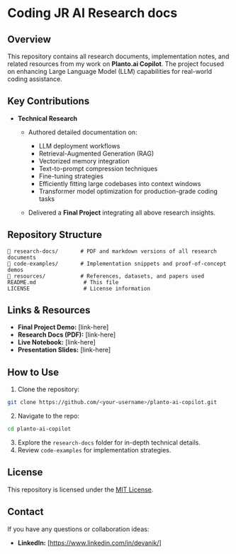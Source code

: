 # Coding JR  AI Research docs

## Overview

This repository contains all research documents, implementation notes, and related resources from my work on **Planto.ai Copilot**. The project focused on enhancing Large Language Model (LLM) capabilities for real-world coding assistance.

## Key Contributions

* **Technical Research**

  * Authored detailed documentation on:

    * LLM deployment workflows
    * Retrieval-Augmented Generation (RAG)
    * Vectorized memory integration
    * Text-to-prompt compression techniques
    * Fine-tuning strategies
    * Efficiently fitting large codebases into context windows
    * Transformer model optimization for production-grade coding tasks
  * Delivered a **Final Project** integrating all above research insights.

## Repository Structure

```
📂 research-docs/       # PDF and markdown versions of all research documents
📂 code-examples/       # Implementation snippets and proof-of-concept demos
📂 resources/           # References, datasets, and papers used
README.md               # This file
LICENSE                 # License information
```

## Links & Resources

* **Final Project Demo:** \[link-here]
* **Research Docs (PDF):** \[link-here]
* **Live Notebook:** \[link-here]
* **Presentation Slides:** \[link-here]

## How to Use

1. Clone the repository:

```bash
git clone https://github.com/<your-username>/planto-ai-copilot.git
```

2. Navigate to the repo:

```bash
cd planto-ai-copilot
```

3. Explore the `research-docs` folder for in-depth technical details.
4. Review `code-examples` for implementation strategies.

## License

This repository is licensed under the [MIT License](LICENSE).

## Contact

If you have any questions or collaboration ideas:


* **LinkedIn:** \[https://www.linkedin.com/in/devanik/]


